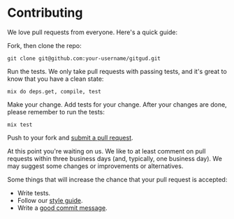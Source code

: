 # Contributing

We love pull requests from everyone. Here's a quick guide:

Fork, then clone the repo:

    git clone git@github.com:your-username/gitgud.git

Run the tests. We only take pull requests with passing tests, and it's great to know that you have a clean state:

    mix do deps.get, compile, test

Make your change. Add tests for your change. After your changes are done, please remember to run the tests:

    mix test

Push to your fork and [submit a pull request][pr].

[pr]: https://github.com/almightycouch/gitgud/compare/

At this point you're waiting on us. We like to at least comment on pull requests
within three business days (and, typically, one business day). We may suggest
some changes or improvements or alternatives.

Some things that will increase the chance that your pull request is accepted:

* Write tests.
* Follow our [style guide][style].
* Write a [good commit message][commit].

[style]: http://elixir.community/styleguide
[commit]: https://github.com/erlang/otp/wiki/Writing-good-commit-messages
